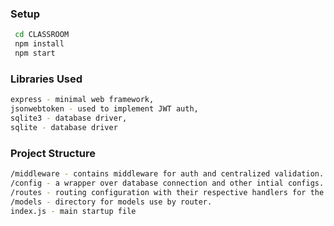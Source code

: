 ### Setup
```sh
 cd CLASSROOM
 npm install
 npm start
 ```
 
### Libraries Used
```sh
express - minimal web framework,
jsonwebtoken - used to implement JWT auth,
sqlite3 - database driver,
sqlite - database driver
```

### Project Structure
```sh
/middleware - contains middleware for auth and centralized validation.
/config - a wrapper over database connection and other intial configs.
/routes - routing configuration with their respective handlers for the application.
/models - directory for models use by router.
index.js - main startup file
```
